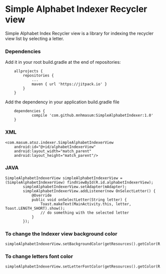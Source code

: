 # Simple Alphabet Indexer Recycler view
Simple Alphabet Index Recycler view is a library for indexing the recycler view list by selecting a letter. 

### Dependencies
Add it in your root build.gradle at the end of repositories:
```
	allprojects {
		repositories {
			...
			maven { url 'https://jitpack.io' }
		}
	}
```

Add the dependency in your application build.gradle file
```
	dependencies {
	        compile 'com.github.mnhmasum:SimpleAlphabetIndexer:1.0'
	}

```

### XML
```
<com.masum.atoz.indexer.SimpleAlphabetIndexerView
    android:id="@+id/alphabetIndexerView"
    android:layout_width="match_parent"
    android:layout_height="match_parent"/>

```

### JAVA
```
SimpleAlphabetIndexerView simpleAlphabetIndexerView = (SimpleAlphabetIndexerView) findViewById(R.id.alphabetIndexerView);
        simpleAlphabetIndexerView.setAdapter(mAdapter);
        simpleAlphabetIndexerView.addListener(new OnSelectLetter() {
            @Override
            public void onSelectLetter(String letter) {
                Toast.makeText(MainActivity.this, letter, Toast.LENGTH_SHORT).show();
                // do something with the selected letter
            }
        });

```
### To change the Indexer view background color
```
simpleAlphabetIndexerView.setBackgroundColor(getResources().getColor(R.color.colorPrimaryDark));
```
### To change letters font color
```
simpleAlphabetIndexerView.setLetterFontColor(getResources().getColor(R.color.white))
```

